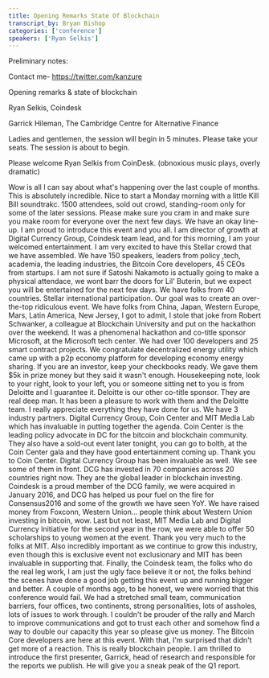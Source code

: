```yaml
---
title: Opening Remarks State Of Blockchain
transcript_by: Bryan Bishop
categories: ['conference']
speakers: ['Ryan Selkis']
---
```


Preliminary notes:

Contact me- <https://twitter.com/kanzure>

Opening remarks & state of blockchain

Ryan Selkis, Coindesk

Garrick Hileman, The Cambridge Centre for Alternative Finance

Ladies and gentlemen, the session will begin in 5 minutes. Please take your seats. The session is about to begin.

Please welcome Ryan Selkis from CoinDesk. (obnoxious music plays, overly dramatic)

Wow is all I can say about what's happening over the last couple of months. This is absolutely incredible. Nice to start a Monday morning with a little Kill Bill soundtrakc. 1500 attendees, sold out crowd, standing-room only for some of the later sessions. Please make sure you cram in and make sure you make room for everyone over the next few days. We have an okay line-up. I am proud to introduce this event and you all. I am director of growth at Digital Currency Group, Coindesk team lead, and for this morning, I am your welcomed entertainment. I am very excited to have this Stellar crowd that we have assembled. We have 150 speakers, leaders from policy ,tech, academia, the leading industries, the Bitcoin Core developers, 45 CEOs from startups. I am not sure if Satoshi Nakamoto is actually going to make a physical attendace, we wont barr the doors for Lil' Buterin, but we expect you will be entertained for the next few days. We have folks from 40 countries. Stellar international participation. Our goal was to create an over-the-top ridiculous event. We have folks from China, Japan, Western Europe, Mars, Latin America, New Jersey, I got to admit, I stole that joke from Robert Schwanker, a colleague at Blockchain University and put on the hackathon over the weekend. It was a phenomenal hackathon and co-title sponsor Microsoft, at the Microsoft tech center. We had over 100 developers and 25 smart contract projects. We congratulate decentralized energy utility which came up with a p2p economy platform for developing economy energy sharing. If you are an investor, keep your checkbooks ready. We gave them $5k in prize money but they said it wasn't enough. Housekeeping note, look to your right, look to your left, you or someone sitting net to you is from Deloitte and I guarantee it. Deloitte is our other co-title sponsor. They are real deep man. It has been a pleasure to work with them and the Deloitte team. I really appreciate everything they have done for us. We have 3 industry partners. Digital Currency Group, Coin Center and MIT Media Lab which has invaluable in putting together the agenda. Coin Center is the leading policy advocate in DC for the bitcoin and blockchain community. They also have a sold-out event later tonight, you can go to bolth, at the Coin Center gala and they have good entertainment coming up. Thank you to Coin Center. Digital Currency Group has been invaluable as well. We see some of them in front. DCG has invested in 70 companies across 20 countries right now. They are the global leader in blockchain investing. Coindesk is a proud member of the DCG family, we were acquired in January 2016, and DCG has helped us pour fuel on the fire for Consensus2016 and some of the growth we have seen YoY. We have raised money from Foxconn, Western Union... people think about Western Union investing in bitcoin, wow. Last but not least, MIT Media Lab and Digital Currency Initiative for the second year in the row, we were able to offer 50 scholarships to young women at the event. Thank you very much to the folks at MIT. Also incredibly important as we continue to grow this industry, even though this is exclusive event not exclusionary and MIT has been invaluable in supporting that. Finally, the Coindesk team, the folks who do the real leg work, I am just the ugly face believe it or not, the folks behind the scenes have done a good job getting this event up and running bigger and better. A couple of months ago, to be honest, we were worried that this conference would fail. We had a stretched small team, communication barriers, four offices, two continents, strong personalities, lots of assholes, lots of issues to work through. I couldn't be prouder of the rally and March to improve communications and got to trust each other and somehow find a way to double our capacity this year so please give us money. The Bitcoin Core developers are here at this event. With that, I'm surprised that didn't get more of a reaction. This is really blockchain people. I am thrilled to introduce the first presenter, Garrick, head of research and responsible for the reports we publish. He will give you a sneak peak of the Q1 report.




